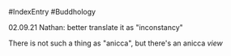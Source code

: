 #IndexEntry #Buddhology

02.09.21 Nathan: better translate it as "inconstancy"

There is not such a thing as "anicca", but there's an anicca _view_
